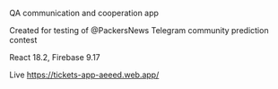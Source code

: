 QA communication and cooperation app

Created for testing of @PackersNews Telegram community prediction contest

React 18.2, Firebase 9.17

Live https://tickets-app-aeeed.web.app/